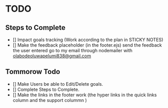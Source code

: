 # TODO

## Steps to Complete
- [] Impact goals tracking (Work according to the plan in STICKY NOTES)
- [] Make the feedback placeholder (in the footer.ejs) send the feedback the user entered go to my email through nodemailer with olabodeoluwapelumi838@gmail.com

## Tommorow Todo
- [] Make Users be able to Edit/Delete goals.
- [] Complete Steps to Complete. 
- [] Make the links in the footer work (the hyper links in the quick links column and the support colummn )